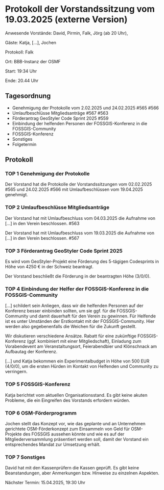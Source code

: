 # Protokoll der Vorstandssitzung vom 19.03.2025 (externe Version)

Anwesende Vorstände: David, Pirmin, Falk, Jörg (ab 20 Uhr),

Gäste: Katja, [...], Jochen

Protokoll: Falk

Ort: BBB-Instanz der OSMF 

Start: 19:34 Uhr

Ende:  20.44 Uhr

## Tagesordnung

- Genehmigung der Protokolle vom 2.02.2025 und 24.02.2025 #565 #566
- Umlaufbeschlüsse Mitgliedsanträge #567 #563
- Förderantrag GeoStyler Code Sprint 2025 #559
- Einbindung der helfenden Personen der FOSSGIS-Konferenz in die FOSSGIS-Community
- FOSSGIS-Konferenz
- Sonstiges
- Folgetermin


## Protokoll

### TOP 1 Genehmigung der Protokolle

Der Vorstand hat die Protokolle der Vorstandssitzungen vom 02.02.2025 #565 und 24.02.2025 #566 mit Umlaufbeschlüssen vom 19.04.2025 genehmigt.

### TOP 2 Umlaufbeschlüsse Mitgliedsanträge

Der Vorstand hat mit Umlaufbeschluss vom 04.03.2025 die Aufnahme von
[...] in den Verein beschlossen. #563

Der Vorstand hat mit Umlaufbeschluss vom 19.03.2025 die Aufnahme von
[...] in den Verein beschlossen. #567

### TOP 3 Förderantrag GeoStyler Code Sprint 2025 

Es wird vom GeoStyler-Projekt eine Förderung des 5-tägigen Codesprints in Höhe von 4250 € in der Schweiz beantragt.

Der Vorstand beschließt die Förderung in der beantragten Höhe (3/0/0).



### TOP 4 Einbindung der Helfer der FOSSGIS-Konferenz in die FOSSGIS-Community

[...] schildert sein Anliegen, dass wir die helfenden Personen auf der Konferenz besser einbinden sollten, um sie ggf. für die FOSSGIS-Community und damit dauerhaft für den Verein zu gewinnen. Für Helfende ist es unter Umständen der Erstkontakt mit der FOSSGIS-Community. Hier werden also gegebenenfalls die Weichen für die Zukunft gestellt.

Wir diskutieren verschiedene Ansätze. Rabatt für eine zukünftige FOSSGIS-Konferenz (ggf. kombiniert mit einer Mitgliedschaft), Einladung zum Vorabendevent am Veranstaltungsort, Feierabendbier und Klönschnack am Aufbautag der Konferenz.

[...] und Katja bekommen ein Experimentalbudget in Höhe von 500 EUR (4/0/0), um die ersten Hürden im Kontakt von Helfenden und Community zu verringern.

### TOP 5 FOSSGIS-Konferenz

Katja berichtet vom aktuellen Organisationsstand. Es gibt keine akuten Probleme, die ein Eingreifen des Vorstands erfordern würden.

### TOP 6 OSM-Förderprogramm

Jochen stellt das Konzept vor, wie das geplante und an Unternehmen gerichtete OSM-Förderkonzept zum Einsammeln von Geld für OSM-Projekte des FOSSGIS aussehen könnte und wie es auf der Mitgliederversammlung präsentiert werden soll, damit der Vorstand ein entsprechendes Mandat zur Umsetzung erhält. 

### TOP 7 Sonstiges

David hat mit den Kassenprüfern die Kassen geprüft. Es gibt keine Beanstandungen, aber Anmerkungen bzw. Hinweise zu einzelnen Aspekten.

Nächster Termin: 15.04.2025, 19:30 Uhr
